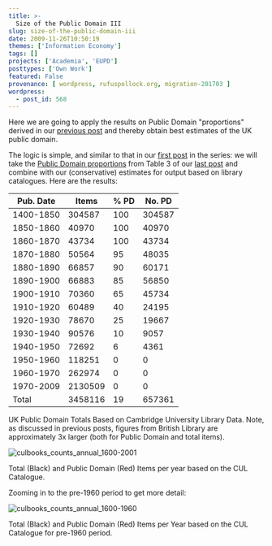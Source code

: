 ```yaml
---
title: >-
  Size of the Public Domain III
slug: size-of-the-public-domain-iii
date: 2009-11-26T10:50:19
themes: ['Information Economy']
tags: []
projects: ['Academia', 'EUPD']
posttypes: ['Own Work']
featured: False
provenance: [ wordpress, rufuspollock.org, migration-201703 ]
wordpress:
  - post_id: 568
---
```


Here we are going to apply the results on Public Domain "proportions" derived in our [previous post](https://rufuspollock.com/2009/07/16/size-of-the-public-domain-ii/) and thereby obtain best estimates of the UK public domain.

The logic is simple, and similar to that in our [first post](https://rufuspollock.com/2009/06/12/the-size-of-the-public-domain/) in the series: we will take the [Public Domain proportions](https://rufuspollock.com/2009/07/16/size-of-the-public-domain-ii/) from Table 3 of our [last post][size-ii] and combine with our (conservative) estimates for output based on library catalogues. Here are the results:

[size-ii]: https://rufuspollock.com/2009/07/16/size-of-the-public-domain-ii/

<table class="data">
  <thead>
    <tr><th>Pub. Date</th><th>Items</th><th>% PD</th><th>No. PD</th></tr></thead>
  <tbody>
    <tr><td>1400-1850</td><td>304587</td><td>100</td><td>304587</td></tr>
    <tr><td>1850-1860</td><td>40970</td><td>100</td><td>40970</td></tr>
    <tr><td>1860-1870</td><td>43734</td><td>100</td><td>43734</td></tr>
    <tr><td>1870-1880</td><td>50564</td><td>95</td><td>48035</td></tr>
    <tr><td>1880-1890</td><td>66857</td><td>90</td><td>60171</td></tr>
    <tr><td>1890-1900</td><td>66883</td><td>85</td><td>56850</td></tr>
    <tr><td>1900-1910</td><td>70360</td><td>65</td><td>45734</td></tr>
    <tr><td>1910-1920</td><td>60489</td><td>40</td><td>24195</td></tr>
    <tr><td>1920-1930</td><td>78670</td><td>25</td><td>19667</td></tr>
    <tr><td>1930-1940</td><td>90576</td><td>10</td><td>9057</td></tr>
    <tr><td>1940-1950</td><td>72692</td><td>6</td><td>4361</td></tr>
    <tr><td>1950-1960</td><td>118251</td><td>0</td><td>0</td></tr>
    <tr><td>1960-1970</td><td>262974</td><td>0</td><td>0</td></tr>
    <tr><td>1970-2009</td><td>2130509</td><td>0</td><td>0</td></tr>
    <tr><td>Total</td><td>3458116</td><td>19</td><td>657361</td></tr>
  </tbody>
</table>
<p class="caption">UK Public Domain Totals Based on Cambridge University Library Data. Note, as discussed in previous posts, figures from British Library are approximately 3x larger (both for Public Domain and total items).</p>

<img src="http://www.rufuspollock.org/wp-content/uploads/2010/05/culbooks_counts_annual_1600-2001.png" alt="culbooks_counts_annual_1600-2001" title="culbooks_counts_annual_1600-2001" class="displayed" />
<p class="caption">Total (Black) and Public Domain (Red) Items per year based on the CUL Catalogue.</p>

Zooming in to the pre-1960 period to get more detail:

<img src="http://www.rufuspollock.org/wp-content/uploads/2010/05/culbooks_counts_annual_1600-1960.png" alt="culbooks_counts_annual_1600-1960" title="culbooks_counts_annual_1600-1960" class="displayed" />
<p class="caption">Total (Black) and Public Domain (Red) Items per Year based on the CUL Catalogue for pre-1960 period.</p>



